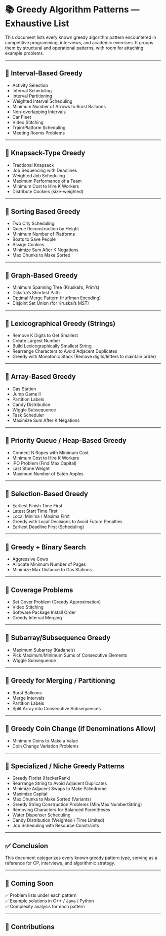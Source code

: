 
# 📚 Greedy Algorithm Patterns — Exhaustive List

This document lists every known greedy algorithm pattern encountered in competitive programming, interviews, and academic exercises. It groups them by structural and operational patterns, with room for attaching example problems.

---

## 📌 Interval-Based Greedy

- Activity Selection
- Interval Scheduling
- Interval Partitioning
- Weighted Interval Scheduling
- Minimum Number of Arrows to Burst Balloons
- Non-overlapping Intervals
- Car Fleet
- Video Stitching
- Train/Platform Scheduling
- Meeting Rooms Problems

---

## 📌 Knapsack-Type Greedy

- Fractional Knapsack
- Job Sequencing with Deadlines
- Weighted Job Scheduling
- Maximum Performance of a Team
- Minimum Cost to Hire K Workers
- Distribute Cookies (size-weighted)

---

## 📌 Sorting Based Greedy

- Two City Scheduling
- Queue Reconstruction by Height
- Minimum Number of Platforms
- Boats to Save People
- Assign Cookies
- Minimize Sum After K Negations
- Max Chunks to Make Sorted

---

## 📌 Graph-Based Greedy

- Minimum Spanning Tree (Kruskal’s, Prim’s)
- Dijkstra’s Shortest Path
- Optimal Merge Pattern (Huffman Encoding)
- Disjoint Set Union (for Kruskal’s MST)

---

## 📌 Lexicographical Greedy (Strings)

- Remove K Digits to Get Smallest
- Create Largest Number
- Build Lexicographically Smallest String
- Rearrange Characters to Avoid Adjacent Duplicates
- Greedy with Monotonic Stack (Remove digits/letters to maintain order)

---

## 📌 Array-Based Greedy

- Gas Station
- Jump Game II
- Partition Labels
- Candy Distribution
- Wiggle Subsequence
- Task Scheduler
- Maximize Sum After K Negations

---

## 📌 Priority Queue / Heap-Based Greedy

- Connect N Ropes with Minimum Cost
- Minimum Cost to Hire K Workers
- IPO Problem (Find Max Capital)
- Last Stone Weight
- Maximum Number of Eaten Apples

---

## 📌 Selection-Based Greedy

- Earliest Finish Time First
- Latest Start Time First
- Local Minima / Maxima First
- Greedy with Local Decisions to Avoid Future Penalties
- Earliest Deadline First (Scheduling)

---

## 📌 Greedy + Binary Search

- Aggressive Cows
- Allocate Minimum Number of Pages
- Minimize Max Distance to Gas Stations

---

## 📌 Coverage Problems

- Set Cover Problem (Greedy Approximation)
- Video Stitching
- Software Package Install Order
- Greedy Interval Merging

---

## 📌 Subarray/Subsequence Greedy

- Maximum Subarray (Kadane’s)
- Pick Maximum/Minimum Sums of Consecutive Elements
- Wiggle Subsequence

---

## 📌 Greedy for Merging / Partitioning

- Burst Balloons
- Merge Intervals
- Partition Labels
- Split Array into Consecutive Subsequences

---

## 📌 Greedy Coin Change (if Denominations Allow)

- Minimum Coins to Make a Value
- Coin Change Variation Problems

---

## 📌 Specialized / Niche Greedy Patterns

- Greedy Florist (HackerRank)
- Rearrange String to Avoid Adjacent Duplicates
- Minimize Adjacent Swaps to Make Palindrome
- Maximize Capital
- Max Chunks to Make Sorted (Variants)
- Greedy String Construction Problems (Min/Max Number/String)
- Removing Characters for Balanced Parentheses
- Water Dispenser Scheduling
- Candy Distribution (Weighted / Time Limited)
- Job Scheduling with Resource Constraints

---

## ✅ Conclusion

This document categorizes every known greedy pattern type, serving as a reference for CP, interviews, and algorithmic strategy.

---

## 📌 Coming Soon

✅ Problem lists under each pattern  
✅ Example solutions in C++ / Java / Python  
✅ Complexity analysis for each pattern

---

## 📖 Contributions